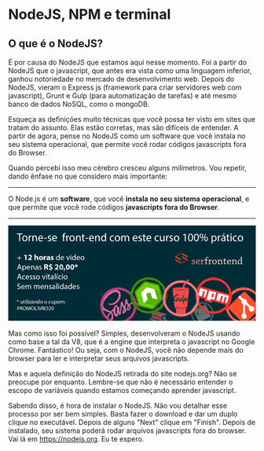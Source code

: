 # NodeJS, NPM e terminal

## O que é o NodeJS?

É por causa do NodeJS que estamos aqui nesse momento. Foi a partir do NodeJS que o javascript, que antes era vista como uma linguagem inferior, ganhou notoriedade no mercado de desenvolvimento web. Depois do NodeJS, vieram o Express js (framework para criar servidores web com javascript), Grunt e Gulp (para automatização de tarefas) e até mesmo banco de dados NoSQL, como o mongoDB.

Esqueça as definições muito técnicas que você possa ter visto em sites que tratam do assunto. Elas estão corretas, mas são difíceis de entender. A partir de agora, pense no NodeJS como um software que você instala no seu sistema operacional, que permite você rodar códigos javascripts fora do Browser.

Quando percebi isso meu cérebro cresceu alguns milímetros. Vou repetir, dando ênfase no que considero mais importante:



---


 O Node.js é um **software**, que você **instala no seu sistema operacional**, e que permite que você rode códigos **javascripts fora do Browser**.



---



[![Torne-se front-end com este curso 100% prático](../cta_livro.png "Torne-se front-end com este curso 100% prático")](https://www.udemy.com/ferramentas-front-end-git-npm-script-gulp-e-sass/?couponCode=PROMOLIVRO20 "12 horas de video. Apenas R$ 20,00. Acesso vitalício e sem mensalidades")



Mas como isso foi possível? Simples, desenvolveram o NodeJS usando como base a tal da V8, que é a engine que interpreta o javascript no Google Chrome. Fantástico! Ou seja, com o NodeJS, você não depende mais do browser para ler e interpretar seus arquivos javascripts.

Mas e aquela definição do NodeJS retirada do site nodejs.org? Não se preocupe por enquanto. Lembre-se que não é necessário entender o escopo de variáveis quando estamos começando aprender javascript.

Sabendo disso, é hora de instalar o NodeJS. Não vou detalhar esse processo por ser bem simples. Basta fazer o download e dar um duplo clique no executável. Depois de alguns "Next" clique em "Finish". Depois de instalado, seu sistema poderá rodar arquivos javascripts fora do browser. Vai lá em https://nodejs.org. Eu te espero.

